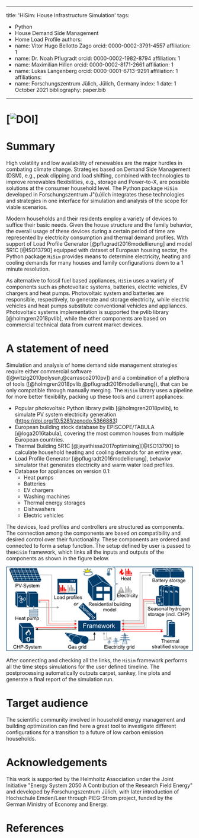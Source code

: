 
---
title: 'HiSim: House Infrastructure Simulation'
tags:
  - Python
  - House Demand Side Management
  - Home Load Profile
authors:
  - name: Vitor Hugo Bellotto Zago
    orcid: 0000-0002-3791-4557
    affiliation: 1
  - name: Dr. Noah Pflugradt
    orcid: 0000-0002-1982-8794
    affiliation: 1
  - name: Maximilian Hillen
    orcid: 0000-0002-8171-2661
    affiliation: 1
  - name: Lukas Langenberg
    orcid: 0000-0001-6713-9291
    affiliation: 1
affiliations:
 - name: Forschungszentrum Jülich, Jülich, Germany
   index: 1
date: 1 October 2021
bibliography: paper.bib
---
# [![DOI](https://zenodo.org/badge/DOI/10.5281/zenodo.5366883.svg)]
# Summary

High volatility and low availability of renewables are the major hurdles in combating climate
change. Strategies based on Demand Side Management (DSM), e.g., peak clipping and load shifting,
combined with technologies to improve renewables flexibilities, e.g., storage and Power-to-X,
are possible solutions at the consumer household level. The Python package ``HiSim``
developed in Forschungszentrum J\"{u}lich integrates these technologies and strategies in one interface
for simulation and analysis of the scope for viable scenarios.

Modern households and their residents employ a variety of devices to suffice their basic needs.
Given the house structure and the family behavior, the overall usage of these devices during a
certain period of time are represented by electricity consumption and thermal demand profiles. With support
of Load Profile Generator [@pflugradt2016modellierung] and model 5R1C [@ISO13790] equipped with
dataset of European housing sector, the Python package ``HiSim`` provides means to determine
electricity, heating and cooling demands for many houses and family configurations down to a 1 minute resolution.

As alternative to fossil fuel based appliances, ``HiSim`` uses a variety of components such as
photovoltaic systems, batteries, electric vehicles, EV chargers and heat pumps. Photovoltaic system
and batteries are responsible, respectively, to generate and storage electricity, while electric vehicles
and heat pumps substitute conventional vehicles and appliances. Photovoltaic systems
implementation is supported the pvlib library [@holmgren2018pvlib], while the other components are based
on commercial technical data from current market devices.

# A statement of need
Simulation and analysis of home demand side management strategies require either commercial software
([@witzig2010polysun,@carrasco2010pv]) and a combination of a plethora of tools ([@holmgren2018pvlib,@pflugradt2016modellierung]), that can be only compatible through manually merging.
The ``HiSim`` library uses a pipeline for more better flexibility, packing up these tools and current appliances:

- Popular photovoltaic Python library pvlib [@holmgren2018pvlib], to simulate PV system electricity generation
(https://doi.org/10.5281/zenodo.5366883)
- European building stock database by EPISCOPE/TABULA [@loga2016tabula], covering the most common houses from multiple European countries.
- Thermal Building 5R1C [@jayathissa2017optimising][@ISO13790] to calculate household heating and cooling demands for an entire year.
- Load Profile Generator [@pflugradt2016modellierung], behavior simulator that generates electricity and warm water load profiles.
- Database for appliances on version 0.1:
    - Heat pumps
    - Batteries
    - EV chargers
    - Washing machines
    - Thermal energy storages
    - Dishwashers
    - Electric vehicles

The devices, load profiles and controllers are structured as components. The connection among the components
are based on compatibility and desired control over their functionality. These components are ordered and connected
to form a setup function. The setup defined by user is passed to the``HiSim`` framework, which links all the inputs
and outputs of the components as shown in the figure below.

![Framework [@hisimframework]](./img/framework_diagram.png)

After connecting and checking all the links, the ``HiSim`` framework  performs all the time steps
simulations for the user defined timeline. The postprocessing automatically outputs carpet, sankey, line plots and
generate a final report of the simulation run.

# Target audience
The scientific community involved in household energy management and building optimization can find here a great tool
to investigate different configurations for a transition to a future of low carbon emission households.

# Acknowledgements

This work is supported by the Helmholtz Association under the Joint Initiative "Energy System 2050 A Contribution of the Research Field Energy" and developed by Forschungszentrum Jülich, with later introduction of Hochschule Emden/Leer through PIEG-Strom project, funded by the German Ministry of Economy and Energy.

# References
